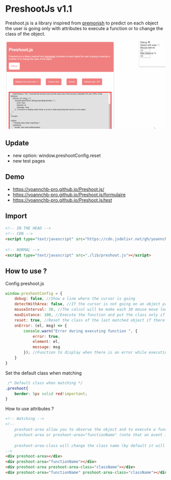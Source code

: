 # PreshootJs v1.1

Preshoot.js is a library inspired from <a href="https://mathisonian.github.io/premonish">premonish</a> to predict on each object the user is going only with attributes to execute a function or to change the class of the object.

<img alt="preshoot.gif" src="./assets/preshoot.gif">

## Update
- new option: window.preshootConfig.reset
- new test pages

## Demo
- https://yoannchb-pro.github.io/Preshoot.js/
- https://yoannchb-pro.github.io/Preshoot.js/formulaire
- https://yoannchb-pro.github.io/Preshoot.js/test

## Import
```html
<!-- IN THE HEAD -->
<!-- CDN -->
<script type="text/javascript" src="https://cdn.jsdelivr.net/gh/yoannchb-pro/Preshoot.js@latest/lib/preshoot.js"></script>

<!-- NORMAL -->
<script type="text/javascript" src="./lib/preshoot.js"></script>
```

## How to use ?
Config preshoot.js
```js
window.preshootConfig = {
    debug: false, //Show a line where the cursor is going
    detectWithArea: false, //If the cursor is not going on an object preshoot.js will detect the closer object
    mouseInterval: 30, //The calcul will be make each 30 mouse move loop
    maxDistance: 100, //Execute the function and put the class only if the mouse is between 0% and 100% of the distance
    reset: true, //Reset the class of the last matched object if there is no matching anymore
    onError: (el, msg) => {
        console.warn("Error during executing function ", {
            error: true,
            element: el,
            message: msg
        }); //Function to display when there is an error while executing the function of an object
    }
}
```
Set the default class when matching
```css
 /* Default class when matching */
.preshoot{
    border: 5px solid red!important;
}
```
How to use attributes ?
```html
<!-- Watching -->
<!--
    preshoot-area allow you to observe the object and to execute a function if there is a match
    preshoot-area or preshoot-area="functionName" (note that an event is returned with dome informations)

    preshoot-area-class will change the class name (by default it will put .preshoot)
-->
<div preshoot-area></div>
<div preshoot-area="functionName"></div>
<div preshoot-area preshoot-area-class="className"></div>
<div preshoot-area="functionName" preshoot-area-class="className"></div>
```
